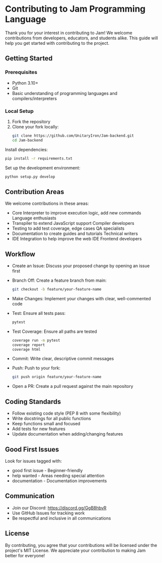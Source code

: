 # Contributing to Jam Programming Language

Thank you for your interest in contributing to Jam! We welcome contributions from developers, educators, and students alike. This guide will help you get started with contributing to the project.

## Getting Started

### Prerequisites

- Python 3.10+
- Git
- Basic understanding of programming languages and compilers/interpreters

### Local Setup

1. Fork the repository
2. Clone your fork locally:
   ```bash
   git clone https://github.com/UnitaryIron/Jam-backend.git
   cd Jam-backend
Install dependencies:
```bash
pip install -r requirements.txt
```
Set up the development environment:
```bash
python setup.py develop
```
## Contribution Areas

We welcome contributions in these areas:

- Core Interpreter to improve execution logic, add new commands	Language enthusiasts
- Transpiler to extend JavaScript support	Compiler developers
- Testing to add test coverage, edge cases	QA specialists
- Documentation to create guides and tutorials	Technical writers
- IDE Integration to help improve the web IDE	Frontend developers

## Workflow

- Create an Issue: Discuss your proposed change by opening an issue first

- Branch Off: Create a feature branch from main:
  ```bash
  git checkout -b feature/your-feature-name
  ```
- Make Changes: Implement your changes with clear, well-commented code

- Test: Ensure all tests pass:
  ```bash
  pytest

- Test Coverage: Ensure all paths are tested
  ```bash
  coverage run -m pytest
  coverage report
  coverage html
  ```

- Commit: Write clear, descriptive commit messages

- Push: Push to your fork:
  ```bash
  git push origin feature/your-feature-name
- Open a PR: Create a pull request against the main repository

## Coding Standards

- Follow existing code style (PEP 8 with some flexibility)
- Write docstrings for all public functions
- Keep functions small and focused
- Add tests for new features
- Update documentation when adding/changing features

## Good First Issues

Look for issues tagged with:
- good first issue - Beginner-friendly
- help wanted - Areas needing special attention
- documentation - Documentation improvements

## Communication

- Join our Discord: https://discord.gg/GgB8hbvR
- Use GitHub Issues for tracking work
- Be respectful and inclusive in all communications

## License

By contributing, you agree that your contributions will be licensed under the project's MIT License.
We appreciate your contribution to making Jam better for everyone!

